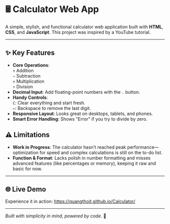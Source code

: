 # 🖩 Calculator Web App

A simple, stylish, and functional calculator web application built with **HTML**, **CSS**, and **JavaScript**. This project was inspired by a YouTube tutorial.

---

## ✨ Key Features
- **Core Operations**:  
  `+` Addition  
  `−` Subtraction  
  `×` Multiplication  
  `÷` Division  
- **Decimal Input**: Add floating-point numbers with the `.` button.  
- **Handy Controls**:  
  `C`: Clear everything and start fresh.  
  `←`: Backspace to remove the last digit.  
- **Responsive Layout**: Looks great on desktops, tablets, and phones.  
- **Smart Error Handling**: Shows "Error" if you try to divide by zero.

## ⚠️ Limitations
- **Work in Progress**: The calculator hasn’t reached peak performance—optimization for speed and complex calculations is still on the to-do list.
- **Function & Format**: Lacks polish in number formatting and misses advanced features (like percentages or memory), keeping it raw and basic for now.

---

## 🌐 Live Demo
Experience it in action: https://quangthoit.github.io/Calculator/ 

---

*Built with simplicity in mind, powered by code.* 🚀
